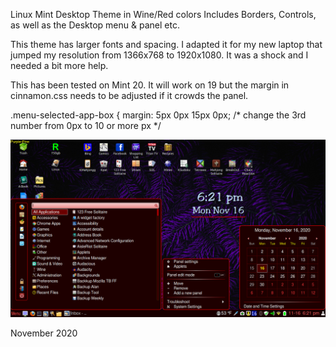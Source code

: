 Linux Mint Desktop Theme in Wine/Red colors
Includes Borders, Controls, as well as the Desktop menu & panel etc.

This theme has larger fonts and spacing.  I adapted it for my new laptop that jumped my resolution from 1366x768 to 1920x1080.   It was a shock and I needed a bit more help.

This has been tested on Mint 20. It will work on 19 but the margin in cinnamon.css needs to be adjusted if it crowds the panel.

.menu-selected-app-box {
    margin: 5px 0px 15px 0px;   /* change the 3rd number from 0px to 10 or more px */

![](Sample.jpg
)

November 2020
